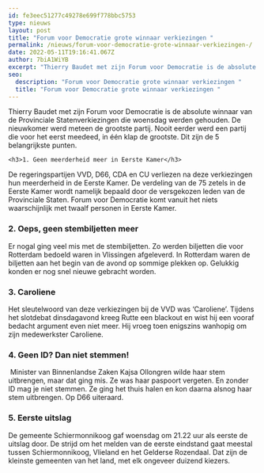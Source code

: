 ```yaml
---
id: fe3eec51277c49278e699f778bbc5753
type: nieuws
layout: post
title: "Forum voor Democratie grote winnaar verkiezingen "
permalink: /nieuws/forum-voor-democratie-grote-winnaar-verkiezingen-/
date: 2022-05-11T19:16:41.067Z
author: 7biA1WiYB
excerpt: "Thierry Baudet met zijn Forum voor Democratie is de absolute winnaar van de Provinciale Statenverkiezingen die woensdag werden gehouden. De nieuwkomer werd meteen de grootste partij. Nooit eerder werd een partij die voor het eerst meedeed, in één klap de grootste. Dit zijn de 5 belangrijkste punten.  "
seo:
  description: "Forum voor Democratie grote winnaar verkiezingen "
  title: "Forum voor Democratie grote winnaar verkiezingen "
---
```

Thierry Baudet met zijn Forum voor Democratie is de absolute winnaar van de Provinciale Statenverkiezingen die woensdag werden gehouden. De nieuwkomer werd meteen de grootste partij. Nooit eerder werd een partij die voor het eerst meedeed, in één klap de grootste. Dit zijn de 5 belangrijkste punten.  

    <h3>1. Geen meerderheid meer in Eerste Kamer</h3>
<p>De regeringspartijen VVD, D66, CDA en CU verliezen na deze verkiezingen hun meerderheid in de Eerste Kamer. De verdeling van de 75 zetels in de Eerste Kamer wordt namelijk bepaald door de versgekozen leden van de Provinciale Staten. Forum voor Democratie komt vanuit het niets waarschijnlijk met twaalf personen in Eerste Kamer.</p>
<h3>2. Oeps, geen stembiljetten meer</h3>
<p>Er nogal ging veel mis met de stembiljetten. Zo werden biljetten die voor Rotterdam bedoeld waren in Vlissingen afgeleverd. In Rotterdam waren de biljetten aan het begin van de avond op sommige plekken op. Gelukkig konden er nog snel nieuwe gebracht worden.</p>
<h3>3. Caroliene</h3>
<p>Het sleutelwoord van deze verkiezingen bij de VVD was ‘Caroliene’. Tijdens het slotdebat dinsdagavond kreeg Rutte een blackout en wist hij een vooraf bedacht argument even niet meer. Hij vroeg toen enigszins wanhopig om zijn medewerkster Caroliene.</p>
<h3>4. Geen ID? Dan niet stemmen!</h3>
<p> Minister van Binnenlandse Zaken Kajsa Ollongren wilde haar stem uitbrengen, maar dat ging mis. Ze was haar paspoort vergeten. En zonder ID mag je niet stemmen. Ze ging het thuis halen en kon daarna alsnog haar stem uitbrengen. Op D66 uiteraard.</p>
<h3>5. Eerste uitslag</h3>
<p>De gemeente Schiermonnikoog gaf woensdag om 21.22 uur als eerste de uitslag door. De strijd om het melden van de eerste eindstand gaat meestal tussen Schiermonnikoog, Vlieland en het Gelderse Rozendaal. Dat zijn de kleinste gemeenten van het land, met elk ongeveer duizend kiezers.</p>  
